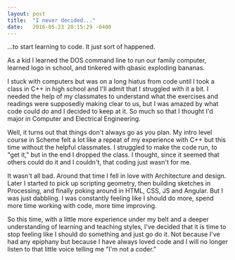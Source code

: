 ```yaml
---
layout: post
title:  "I never decided..."
date:   2016-05-23 20:15:29 -0400
---
```



...to start learning to code. It just sort of happened. 

As a kid I learned the DOS command line to run our family computer, learned logo in school, and tinkered with qbasic exploding bananas. 

I stuck with computers but was on a long hiatus from code until I took a class in C++ in high school and I'll admit that I struggled with it a bit. I needed the help of my classmates to understand what the exercises and readings were supposedly making clear to us, but I was amazed by what code could do and I decided to keep at it. So much so that I thought I'd major in Computer and Electrical Engineering. 

Well, it turns out that things don't always go as you plan. My intro level course in Scheme felt a lot like a repeat of my experience with C++ but this time without the helpful classmates. I struggled to make the code run, to "get it," but in the end I dropped the class. I thought, since it seemed that others could do it and I couldn't, that coding just wasn't for me.

It wasn't all bad. Around that time I fell in love with Architecture and design. Later I started to pick up scripting geometry, then building sketches in Processing, and finally poking around in HTML, CSS, JS and Angular. But I was just dabbling. I was constantly feeling like I should do more, spend more time working with code, more time improving. 

So this time, with a little more experience under my belt and a deeper understanding of learning and teaching styles, I've decided that it is time to stop feeling like I should do something and just go do it. Not because I've had any epiphany but because I have always loved code and I will no longer listen to that little voice telling me "I'm not a coder."
